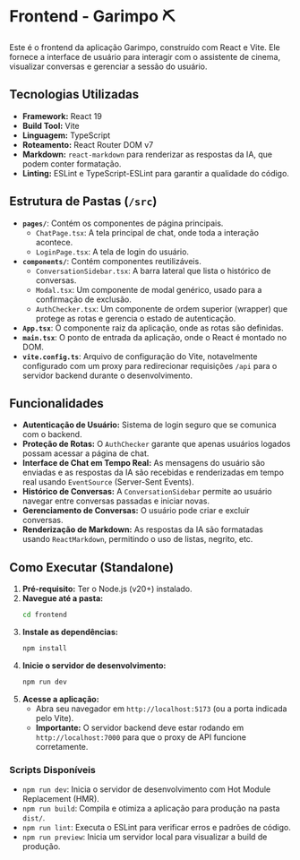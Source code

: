 # Frontend - Garimpo ⛏️

Este é o frontend da aplicação Garimpo, construído com React e Vite. Ele fornece a interface de usuário para interagir com o assistente de cinema, visualizar conversas e gerenciar a sessão do usuário.

## Tecnologias Utilizadas

- **Framework:** React 19
- **Build Tool:** Vite
- **Linguagem:** TypeScript
- **Roteamento:** React Router DOM v7
- **Markdown:** `react-markdown` para renderizar as respostas da IA, que podem conter formatação.
- **Linting:** ESLint e TypeScript-ESLint para garantir a qualidade do código.

## Estrutura de Pastas (`/src`)

- **`pages/`**: Contém os componentes de página principais.
  - `ChatPage.tsx`: A tela principal de chat, onde toda a interação acontece.
  - `LoginPage.tsx`: A tela de login do usuário.
- **`components/`**: Contém componentes reutilizáveis.
  - `ConversationSidebar.tsx`: A barra lateral que lista o histórico de conversas.
  - `Modal.tsx`: Um componente de modal genérico, usado para a confirmação de exclusão.
  - `AuthChecker.tsx`: Um componente de ordem superior (wrapper) que protege as rotas e gerencia o estado de autenticação.
- **`App.tsx`**: O componente raiz da aplicação, onde as rotas são definidas.
- **`main.tsx`**: O ponto de entrada da aplicação, onde o React é montado no DOM.
- **`vite.config.ts`**: Arquivo de configuração do Vite, notavelmente configurado com um proxy para redirecionar requisições `/api` para o servidor backend durante o desenvolvimento.

## Funcionalidades

- **Autenticação de Usuário:** Sistema de login seguro que se comunica com o backend.
- **Proteção de Rotas:** O `AuthChecker` garante que apenas usuários logados possam acessar a página de chat.
- **Interface de Chat em Tempo Real:** As mensagens do usuário são enviadas e as respostas da IA são recebidas e renderizadas em tempo real usando `EventSource` (Server-Sent Events).
- **Histórico de Conversas:** A `ConversationSidebar` permite ao usuário navegar entre conversas passadas e iniciar novas.
- **Gerenciamento de Conversas:** O usuário pode criar e excluir conversas.
- **Renderização de Markdown:** As respostas da IA são formatadas usando `ReactMarkdown`, permitindo o uso de listas, negrito, etc.

## Como Executar (Standalone)

1.  **Pré-requisito:** Ter o Node.js (v20+) instalado.
2.  **Navegue até a pasta:**
    ```bash
    cd frontend
    ```
3.  **Instale as dependências:**
    ```bash
    npm install
    ```
4.  **Inicie o servidor de desenvolvimento:**
    ```bash
    npm run dev
    ```
5.  **Acesse a aplicação:**
    - Abra seu navegador em `http://localhost:5173` (ou a porta indicada pelo Vite).
    - **Importante:** O servidor backend deve estar rodando em `http://localhost:7000` para que o proxy de API funcione corretamente.

### Scripts Disponíveis

- `npm run dev`: Inicia o servidor de desenvolvimento com Hot Module Replacement (HMR).
- `npm run build`: Compila e otimiza a aplicação para produção na pasta `dist/`.
- `npm run lint`: Executa o ESLint para verificar erros e padrões de código.
- `npm run preview`: Inicia um servidor local para visualizar a build de produção.
